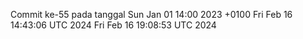Commit ke-55 pada tanggal Sun Jan 01 14:00 2023 +0100
Fri Feb 16 14:43:06 UTC 2024
Fri Feb 16 19:08:53 UTC 2024
